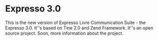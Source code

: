 Expresso 3.0
=============

This is the new version of Expresso Livre Communication Suite - the Expresso 3.0. It''s based on Tine 2.0 and Zend Framework. It''s an open source project. Soon, more information about the project.
